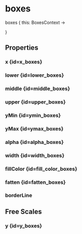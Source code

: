 # boxes

<tldr>
<p><format style="bold" color="GoldenRod">boxes</format> <format style="italic">{ this: BoxesContext -></format></p>
<include from = "interfaces.topic" element-id="interface-of-boxes"></include>
<format style="italic">}</format>
</tldr>

## Properties

### x {id=x_boxes}

<include from="properties.topic" element-id="x-property"/>

### lower {id=lower_boxes}

<include from="properties.topic" element-id="req-position-aes-desc"/>

<include from="properties.topic" element-id="lower-property-desc"/>

### middle {id=middle_boxes}

<include from="properties.topic" element-id="req-position-aes-desc"/>

<include from="properties.topic" element-id="middle-property-desc"/>

### upper {id=upper_boxes}

<include from="properties.topic" element-id="req-position-aes-desc"/>

<include from="properties.topic" element-id="upper-property-desc"/>

### yMin {id=ymin_boxes}

<include from="properties.topic" element-id="yMin-property"/>

### yMax {id=ymax_boxes}

<include from="properties.topic" element-id="yMax-property"/>

### alpha {id=alpha_boxes}

<include from="properties.topic" element-id="alpha-property"/>

### width {id=width_boxes}

<include from="properties.topic" element-id="width-property"/>

### fillColor {id=fill_color_boxes}

<include from="properties.topic" element-id="fillColor-property"/>

### fatten {id=fatten_boxes}

<include from="properties.topic" element-id="fatten-property"/>

### borderLine

<include from="properties.topic" element-id="borderLine-property"/>

## Free Scales

### y {id=y_boxes}

<include from="properties.topic" element-id="yFree-property"/>
